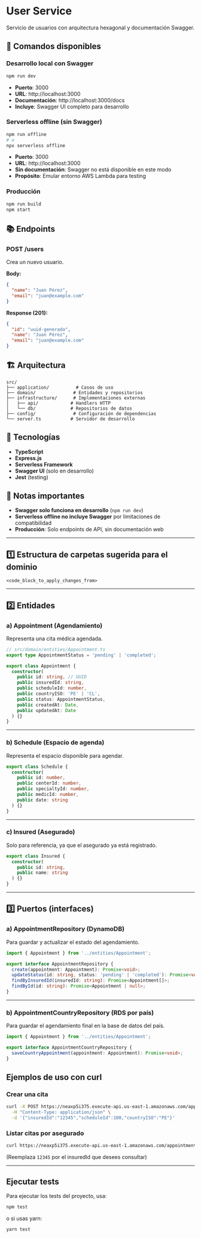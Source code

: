 # User Service

Servicio de usuarios con arquitectura hexagonal y documentación Swagger.

## 🚀 Comandos disponibles

### Desarrollo local con Swagger
```bash
npm run dev
```
- **Puerto**: 3000
- **URL**: http://localhost:3000
- **Documentación**: http://localhost:3000/docs
- **Incluye**: Swagger UI completo para desarrollo

### Serverless offline (sin Swagger)
```bash
npm run offline
# o
npx serverless offline
```
- **Puerto**: 3000
- **URL**: http://localhost:3000
- **Sin documentación**: Swagger no está disponible en este modo
- **Propósito**: Emular entorno AWS Lambda para testing

### Producción
```bash
npm run build
npm start
```

## 📚 Endpoints

### POST /users
Crea un nuevo usuario.

**Body:**
```json
{
  "name": "Juan Pérez",
  "email": "juan@example.com"
}
```

**Response (201):**
```json
{
  "id": "uuid-generado",
  "name": "Juan Pérez",
  "email": "juan@example.com"
}
```

## 🏗️ Arquitectura

```
src/
├── application/          # Casos de uso
├── domain/              # Entidades y repositorios
├── infrastructure/      # Implementaciones externas
│   ├── api/            # Handlers HTTP
│   └── db/             # Repositorios de datos
├── config/              # Configuración de dependencias
└── server.ts           # Servidor de desarrollo
```

## 🔧 Tecnologías

- **TypeScript**
- **Express.js**
- **Serverless Framework**
- **Swagger UI** (solo en desarrollo)
- **Jest** (testing)

## 📝 Notas importantes

- **Swagger solo funciona en desarrollo** (`npm run dev`)
- **Serverless offline no incluye Swagger** por limitaciones de compatibilidad
- **Producción**: Solo endpoints de API, sin documentación web

---

## 1️⃣ Estructura de carpetas sugerida para el dominio

```
<code_block_to_apply_changes_from>
```

---

## 2️⃣ **Entidades**

### a) Appointment (Agendamiento)
Representa una cita médica agendada.

```ts
// src/domain/entities/Appointment.ts
export type AppointmentStatus = 'pending' | 'completed';

export class Appointment {
  constructor(
    public id: string, // UUID
    public insuredId: string,
    public scheduleId: number,
    public countryISO: 'PE' | 'CL',
    public status: AppointmentStatus,
    public createdAt: Date,
    public updatedAt: Date
  ) {}
}
```

---

### b) Schedule (Espacio de agenda)
Representa el espacio disponible para agendar.

```ts
export class Schedule {
  constructor(
    public id: number,
    public centerId: number,
    public specialtyId: number,
    public medicId: number,
    public date: string
  ) {}
}
```

---

### c) Insured (Asegurado)
Solo para referencia, ya que el asegurado ya está registrado.

```ts
export class Insured {
  constructor(
    public id: string,
    public name: string
  ) {}
}
```

---

## 3️⃣ **Puertos (interfaces)**

### a) AppointmentRepository (DynamoDB)
Para guardar y actualizar el estado del agendamiento.

```ts
import { Appointment } from '../entities/Appointment';

export interface AppointmentRepository {
  create(appointment: Appointment): Promise<void>;
  updateStatus(id: string, status: 'pending' | 'completed'): Promise<void>;
  findByInsuredId(insuredId: string): Promise<Appointment[]>;
  findById(id: string): Promise<Appointment | null>;
}
```

---

### b) AppointmentCountryRepository (RDS por país)
Para guardar el agendamiento final en la base de datos del país.

```ts
import { Appointment } from '../entities/Appointment';

export interface AppointmentCountryRepository {
  saveCountryAppointment(appointment: Appointment): Promise<void>;
}
```

## Ejemplos de uso con curl

### Crear una cita

```bash
curl -X POST https://neaxp5i375.execute-api.us-east-1.amazonaws.com/appointments \
  -H "Content-Type: application/json" \
  -d '{"insuredId":"12345","scheduleId":100,"countryISO":"PE"}'
```

### Listar citas por asegurado

```bash
curl https://neaxp5i375.execute-api.us-east-1.amazonaws.com/appointments/12345
```

(Reemplaza `12345` por el insuredId que desees consultar)

---

## Ejecutar tests

Para ejecutar los tests del proyecto, usa:

```bash
npm test
```

o si usas yarn:

```bash
yarn test
```
